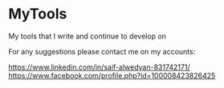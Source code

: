 # MyTools
My tools that I write and continue to develop on

For any suggestions please contact me on my accounts:

https://www.linkedin.com/in/saif-alwedyan-831742171/
https://www.facebook.com/profile.php?id=100008423826425
